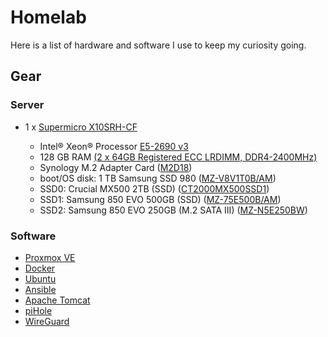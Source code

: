 # Homelab

Here is a list of hardware and software I use to keep my curiosity going.

## Gear

### Server

* 1 x [Supermicro X10SRH-CF](https://www.supermicro.com/en/products/motherboard/X10SRH-CF)

  * Intel® Xeon® Processor [E5-2690 v3](https://www.intel.com/content/www/us/en/products/sku/81713/intel-xeon-processor-e52690-v3-30m-cache-2-60-ghz/specifications.html)
  * 128 GB RAM [(2 x 64GB Registered ECC LRDIMM, DDR4-2400MHz)](https://store.supermicro.com/64gb-ddr4-2133-mem-dr464l-hl01-lr21.html)
  * Synology M.2 Adapter Card ([M2D18](https://www.synology.com/en-us/products/M2D18#specs))
  * boot/OS disk: 1 TB Samsung SSD 980 ([MZ-V8V1T0B/AM](https://www.samsung.com/us/computing/memory-storage/solid-state-drives/980-pcie-3-0-nvme-gaming-ssd-1tb-mz-v8v1t0b-am/))
  * SSD0: Crucial MX500 2TB (SSD) ([CT2000MX500SSD1](https://www.crucial.com/ssd/mx500/ct2000mx500ssd1))
  * SSD1: Samsung 850 EVO 500GB (SSD) ([MZ-75E500B/AM](https://www.samsung.com/us/computing/memory-storage/solid-state-drives/ssd-850-evo-2-5-sata-iii-500gb-mz-75e500b-am/))
  * SSD2: Samsung 850 EVO 250GB (M.2 SATA III) ([MZ-N5E250BW](https://www.samsung.com/us/computing/memory-storage/solid-state-drives/ssd-850-evo-m-2-250gb-mz-n5e250bw/#specs))

### Software

* [Proxmox VE](https://www.proxmox.com/en/)
* [Docker](https://www.docker.com/)
* [Ubuntu](https://ubuntu.com/)
* [Ansible](https://www.ansible.com/)
* [Apache Tomcat](https://tomcat.apache.org/)
* [piHole](https://pi-hole.net/)
* [WireGuard](https://www.wireguard.com/)